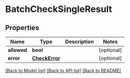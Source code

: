 # BatchCheckSingleResult


## Properties
Name | Type | Description | Notes
------------ | ------------- | ------------- | -------------
**allowed** | **bool** |  | [optional] 
**error** | [**CheckError**](CheckError.md) |  | [optional] 

[[Back to Model list]](../README.md#documentation-for-models) [[Back to API list]](../README.md#documentation-for-api-endpoints) [[Back to README]](../README.md)


